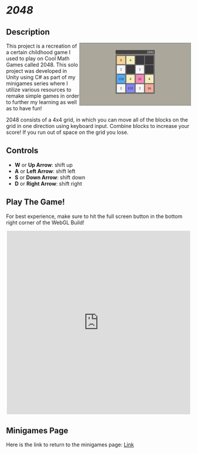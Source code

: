 # *2048*

## Description
<img align="right" width="304.128" height="171.072" src="https://github.com/SergeiBak/PersonalWebsite/blob/master/images/2048.png?raw=true">
This project is a recreation of a certain childhood game I used to play on Cool Math Games called 2048. This solo project was developed in Unity using C# as part of my minigames series where I utilize various resources to remake simple games in order to further my learning as well as to have fun!   

2048 consists of a 4x4 grid, in which you can move all of the blocks on the grid in one direction using keyboard input. Combine blocks to increase your score! If you run out of space on the grid you lose.   

## Controls 
- **W** or **Up Arrow**: shift up   
- **A** or **Left Arrow**: shift left   
- **S** or **Down Arrow**: shift down   
- **D** or **Right Arrow**: shift right   

## Play The Game!
For best experience, make sure to hit the full screen button in the bottom right corner of the WebGL Build!   
<center>
<iframe 
    src="https://sergeibak.github.io/2048/2048BasicBuild/index.html" 
    style="border:0px #000000 none;" 
    name="HeroTNG" 
    scrolling="no" 
    frameborder="1" 
    marginheight="px" 
    marginwidth="320px" 
    height="500px" 
    width="500px">
</iframe>
</center>   

## Minigames Page
Here is the link to return to the minigames page: [Link](https://sergeibak.github.io/PersonalWebsite/)
